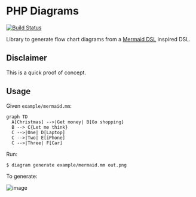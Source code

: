 PHP Diagrams
============

[![Build Status](https://travis-ci.org/dantleech/php-diagrams.svg?branch=master)](https://travis-ci.org/dantleech/php-diagrams)

Library to generate flow chart diagrams from a [Mermaid
DSL](https://mermaid-js.github.io/mermaid/#/flowchart) inspired DSL.

Disclaimer
----------

This is a quick proof of concept.

Usage
-----

Given `example/mermaid.mm`:

```
graph TD
  A[Christmas] -->|Get money| B[Go shopping]
  B --> C{Let me think}
  C -->|One| D[Laptop]
  C -->|Two| E[iPhone]
  C -->|Three| F[Car]
```

Run:

```bash
$ diagram generate example/mermaid.mm out.png 
```

To generate:

![image](https://user-images.githubusercontent.com/530801/92037904-6e3c8e00-ed6a-11ea-8337-2bf2e0132407.png)

